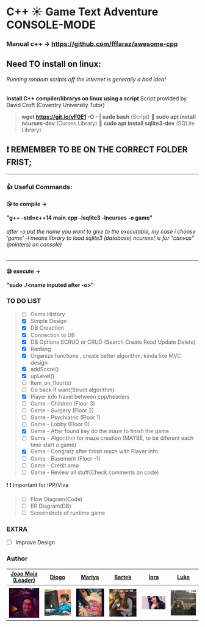 # C++ :sunny: Game Text Adventure CONSOLE-MODE
### Manual c++ -> https://github.com/fffaraz/awesome-cpp 
## Need TO install on linux:


###### Running random scripts off the internet is generally a bad idea!
 __Install C++ compiler/librarys on linux using a script__ Script provided by David Croft (Coventry University Tutor)
 >  __wget https://git.io/vF0E1 -O - | sudo bash__  (Script)
:cop: __sudo apt install ncurses-dev__  (Curses Library)
:cop: __sudo apt install sqlite3-dev__   (SQLite Library)

## :exclamation: REMEMBER TO BE ON THE CORRECT FOLDER FRIST;
---
### :thumbsup: Useful Commands:
#### :kissing_heart: to compile -><br>
__"g++ -std=c++14 main.cpp -lsqlite3 -lncurses -o game"__ <br>
###### after -o put the name you want to give to the executable, my case i choose 'game' -l means library to load sqlite3 (database) ncurses( is for "canvas"(pointers) on console)
---
#### :sleepy: execute -> <br>
__"sudo ./<name inputed after -o>"__


### TO DO LIST



> - [ ] Game History
> - [x] Simple Design
> - [x] DB Creaction
> - [x] Connection to DB
> - [x] DB Options SCRUD or CRUD (Search Create Read Update Delete)
> - [x] Ranking
> - [x] Organize functions , create better algorithm, kinda like MVC design 
> - [x] addScore()
> - [x] upLevel()
> - [ ] Item_on_floor(x)
> - [ ] Go back if want(Struct algorithm)
> - [x] Player info travel between cpp/headers 
> - [ ] Game - Children     (Floor 3)
> - [ ] Game - Surgery      (Floor 2)
> - [ ] Game - Psychiatric  (Floor 1)
> - [ ] Game - Lobby        (Floor 0)
> - [x] Game - After found key do the maze to finish the game
> - [ ] Game - Algorithm for maze creation (MAYBE, to be diferent each time start a game) 
> - [x] Game - Congratz after finish maze with Player Info 
> - [ ] Game - Basement     (Floor -1)
> - [ ] Game - Credit area
> - [ ] Game - Review all stuff(Check comments on code)

:exclamation: :exclamation: Important for IPP/Viva
> - [ ] Flow Diagram(Code)
> - [ ] ER Diagram(DB)
> - [ ] Screenshots of runtime game

### EXTRA 

- [ ] Improve Design 





### Author


| [Joao Maia <br> (Leader)](https://github.coventry.ac.uk/deoiveij/)                           | [Diogo](https://github.coventry.ac.uk/vicented)                                        | [Mariya](https://github.coventry.ac.uk/lokhandm)         | [Bartek]()       | [Iqra](https://github.coventry.ac.uk/khani54)         | [Luke](https://github.coventry.ac.uk/rompls)          |
| :---:                                           |     :---:                                    |     :---:      |         :---: |         :---: |    :---:      |
|                                                 |                                              |                |               |               |               |
| <a href="https://twitter.com/wannabevunf1"><img src="authorsIMG/joao_maia.jpg" width="100"></a>| <a href="https://www.instagram.com/diogo.avm/"><img src="authorsIMG/diogo.jpg" width="100"></a> |<a href="https://www.instagram.com/mariya_lok/"><img src="authorsIMG/mariya.jpg" width="100"></a>                | <a href="https://www.instagram.com/everlasting_sleep/"><img src="authorsIMG/bartek.jpg" width="100"></a>    | <a href="https://www.instagram.com/_iqrakhxn/"><img src="authorsIMG/iqra.jpg" width="100"></a> | <a href="https://www.instagram.com/lukeromp/"><img src="authorsIMG/luke.jpg" width="100"></a>              |

<!--
<table>
  <tr style="background-color:yellowgreen;color:white;">
    <th ></th>
    <th ></th> 
    <th ></th>
    <th ></th>
    <th ></th>
    <th ></th>
  </tr>
  <tr>
    <td><a href="https://twitter.com/wannabevunf1"><img src="authorsIMG/joao_maia.jpg" width="100"></a></td>
    <td><a href="https://www.instagram.com/diogo.avm/"><img src="authorsIMG/diogo.jpg" width="100"></a></td>
    <td><a href="https://www.instagram.com/mariya_lok/"><img src="authorsIMG/mariya.jpg" width="100"></a></td>
    <td><a href="https://www.instagram.com/everlasting_sleep/"><img src="authorsIMG/bartek.jpg" width="100"></a></td>
    <td><a href="https://www.instagram.com/_iqrakhxn/"><img src="authorsIMG/iqra.jpg" width="100"></a></td>
    <td><a href="https://www.instagram.com/lukeromp/"><img src="authorsIMG/luke.jpg" width="100"></a></td>
  </tr>

</table>
-->